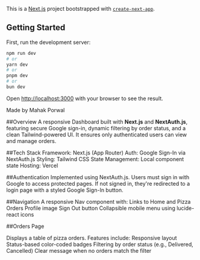 This is a [Next.js](https://nextjs.org) project bootstrapped with [`create-next-app`](https://github.com/vercel/next.js/tree/canary/packages/create-next-app).

## Getting Started

First, run the development server:

```bash
npm run dev
# or
yarn dev
# or
pnpm dev
# or
bun dev
```

Open [http://localhost:3000](http://localhost:3000) with your browser to see the result.

Made by Mahak Porwal

##Overview
A responsive Dashboard built with **Next.js** and **NextAuth.js**, featuring secure Google sign-in, dynamic filtering by order status, and a clean Tailwind-powered UI. It ensures only authenticated users can view and manage orders.

##Tech Stack
Framework: Next.js (App Router)
Auth: Google Sign-In via NextAuth.js
Styling: Tailwind CSS
State Management: Local component state
Hosting: Vercel

##Authentication
Implemented using NextAuth.js.
Users must sign in with Google to access protected pages.
If not signed in, they're redirected to a login page with a styled Google Sign-In button.

##Navigation
A responsive Nav component with:
Links to Home and Pizza Orders
Profile image
Sign Out button
Collapsible mobile menu using lucide-react icons

##Orders Page

Displays a table of pizza orders.
Features include:
Responsive layout
Status-based color-coded badges
Filtering by order status (e.g., Delivered, Cancelled)
Clear message when no orders match the filter


